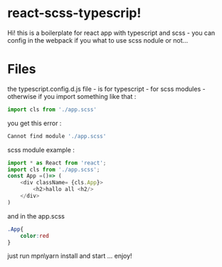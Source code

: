 # react-scss-typescrip!

Hi! this is a boilerplate for react app with typescript and scss - you can config in the webpack if you what to use scss nodule or not...


# Files
the typescript.config.d.js file - is for typescript - for scss modules - otherwise if you import something like that : 
```javascript
import cls from './app.scss' 
```
you get this error : 
```javascript
Cannot find module './app.scss'
```
scss module example :
```javascript
import * as React from 'react';
import cls from './app.scss';
const App =()=> (
	<div className= {cls.App}>
		<h2>hallo all <h2/>
	</div>
)
```
and in the app.scss 
```css
.App{
	color:red
}
```
just run mpn\yarn install and start ... 
enjoy!

